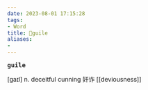 ```yaml
---
date: 2023-08-01 17:15:28
tags: 
- Word
title: 📖guile
aliases: 
- 
---
```


<pre><strong>guile</strong></pre>

[gaɪl]
n. deceitful cunning 奸诈
[[deviousness]]
